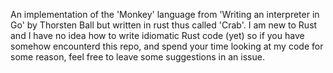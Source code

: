 An implementation of the 'Monkey' language from 'Writing an interpreter in Go' by Thorsten Ball but written in rust thus called 'Crab'. I am new to Rust and I have no idea how to write idiomatic Rust code (yet) so if you have somehow encounterd this repo, and spend your time looking at my code for some reason, feel free to leave some suggestions in an issue.
